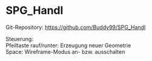 # SPG_Handl  
Git-Repository: https://github.com/Buddy99/SPG_Handl  
  
Steuerung:  
Pfeiltaste rauf/runter: Erzeugung neuer Geometrie  
Space: Wireframe-Modus an- bzw. ausschalten  